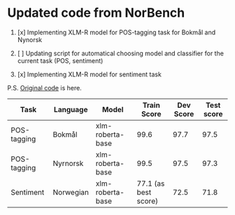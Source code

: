 # Updated code from NorBench

1. [x] Implementing XLM-R model for POS-tagging task for Bokmål and Nynorsk 

2. [ ] Updating script for automatical choosing model and classifier for the current task (POS, sentiment)

3. [x] Implementing XLM-R model for sentiment task


P.S. [Original code](https://github.com/ltgoslo/NorBERT/tree/main/benchmarking) is here.

|Task|Language|Model|Train Score|Dev Score|Test score|
|---|---|---|---|---|---|
|POS-tagging|Bokmål|xlm-roberta-base| 99.6 |97.7|97.5|
|POS-tagging|Nyrnorsk|xlm-roberta-base| 99.5 |97.5|97.3|
|Sentiment|Norwegian|xlm-roberta-base|77.1 (as best score) |72.5|71.8
